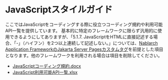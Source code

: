 # JavaScriptスタイルガイド

ここではJavaScriptをコーディングする際に役立つコーディング規約や利用可能API一覧を提供しています。
基本的に特定のフレームワークに限らず汎用的に使用できるようにしてありますが、「5.1.7. JavaScriptをHTMLに直接記述する場合、「-」（ハイフン）を2つ以上連続して記述しない。」については、[Nablarch Application FrameworkのJakarta Server Pagesカスタムタグ](https://nablarch.github.io/docs/LATEST/doc/application_framework/application_framework/libraries/tag.html)を前提とした項目となります。他のフレームワークを利用される場合は項目を削除してください。

- [JavaScriptコーディング規約.docx](./JavaScriptコーディング規約.docx?raw=true)
- [JavaScript利用可能API一覧.xlsx](./JavaScript利用可能API一覧.xlsx?raw=true)
